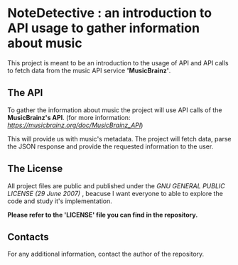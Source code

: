 # NoteDetective : an introduction to API usage to gather information about music
This project is meant to be an introduction to the usage of API and API calls to fetch data from the music API service **'MusicBrainz'**.

## The API
To gather the information about music the project will use API calls of the **MusicBrainz's API**. (for more information: *https://musicbrainz.org/doc/MusicBrainz_API*)

This will provide us with music's metadata. The project will fetch data, parse the JSON response and provide the requested information to the user.

## The License
All project files are public and published under the *GNU GENERAL PUBLIC LICENSE (29 June 2007)* , beacuse I want everyone to able to explore the code and study it's implementation.  

**Please refer to the 'LICENSE' file you can find in the repository.**

## Contacts
For any additional information, contact the author of the repository.
